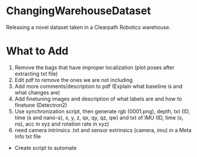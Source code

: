 # ChangingWarehouseDataset
Releasing a novel dataset taken in a Clearpath Robotics warehouse.

# What to Add
1) Remove the bags that have improper localization (plot poses after extracting txt file)
2) Edit pdf to remove the ones we are not including
3) Add more comments/description to pdf (Explain what baseline is and what changes are)
4) Add finetuning images and description of what labels are and how to finetune (Detectron2)
5) Use synchronization script, then generate rgb (0001.png), depth, txt (ID, time (s and nano-s), x, y, z, qx, qy, qz, qw) and txt of IMU (ID, time (s, ns), acc in xyz and rotation rate in xyz)
6) need camera intrinsics .txt and sensor extrinsics (camera, imu) in a Meta Info txt file


- Create script to automate
